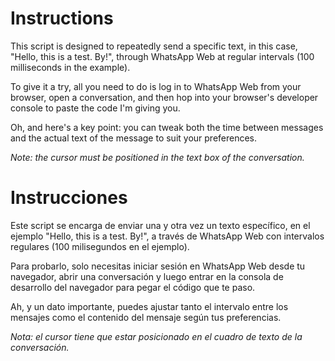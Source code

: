 # Instructions

This script is designed to repeatedly send a specific text, in this case, "Hello, this is a test. By!", through WhatsApp Web at regular intervals (100 milliseconds in the example).

To give it a try, all you need to do is log in to WhatsApp Web from your browser, open a conversation, and then hop into your browser's developer console to paste the code I'm giving you.

Oh, and here's a key point: you can tweak both the time between messages and the actual text of the message to suit your preferences.

*Note: the cursor must be positioned in the text box of the conversation.*

# Instrucciones

Este script se encarga de enviar una y otra vez un texto específico, en el ejemplo "Hello, this is a test. By!", a través de WhatsApp Web con intervalos regulares (100 milisegundos en el ejemplo).

Para probarlo, solo necesitas iniciar sesión en WhatsApp Web desde tu navegador, abrir una conversación y luego entrar en la consola de desarrollo del navegador para pegar el código que te paso.

Ah, y un dato importante, puedes ajustar tanto el intervalo entre los mensajes como el contenido del mensaje según tus preferencias.

*Nota: el cursor tiene que estar posicionado en el cuadro de texto de la conversación.*
